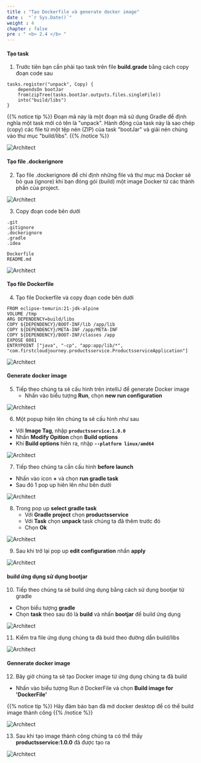 ```yaml
---
title : "Tạo Dockerfile và generate docker image"
date :  "`r Sys.Date()`" 
weight : 4
chapter : false
pre : " <b> 2.4 </b> "
---
```


#### Tạo task
1. Trước tiên bạn cần phải tạo task trên file **build.grade** bằng cách copy đoạn code sau

```
tasks.register("unpack", Copy) {
	dependsOn bootJar
	from(zipTree(tasks.bootJar.outputs.files.singleFile))
	into("build/libs")
}
```

{{% notice tip %}}
 Đoạn mã này là một đoạn mã sử dụng Gradle để định nghĩa một task mới có tên là "unpack". Hành động của task này là sao chép (copy) các file từ một tệp nén (ZIP) của task "bootJar" và giải nén chúng vào thư mục "build/libs".
{{% /notice %}}

![Architect](/images/1/createDocker/01.png?featherlight=false&width=60pc)


#### Tạo file .dockerignore 
2. Tạo file .dockerignore để chỉ định những file và thư mục mà Docker sẽ bỏ qua (ignore) khi bạn đóng gói (build) một image Docker từ các thành phần của project.

![Architect](/images/1/createDocker/02.png?featherlight=false&width=60pc)

3. Copy đoạn code bên dưới
```
.git
.gitignore
.dockerignore
.gradle
.idea

Dockerfile
README.md
```
![Architect](/images/1/createDocker/03.png?featherlight=false&width=60pc)

#### Tạo file Dockerfile

4. Tạo file Dockerfile và copy đoạn code bên dưới
```
FROM eclipse-temurin:21-jdk-alpine
VOLUME /tmp
ARG DEPENDENCY=build/libs
COPY ${DEPENDENCY}/BOOT-INF/lib /app/lib
COPY ${DEPENDENCY}/META-INF /app/META-INF
COPY ${DEPENDENCY}/BOOT-INF/classes /app
EXPOSE 8081
ENTRYPOINT ["java", "-cp", "app:app/lib/*", "com.firstcloudjourney.productsservice.ProductsserviceApplication"]
```
![Architect](/images/1/createDocker/04.png?featherlight=false&width=60pc)

#### Generate docker image
5. Tiếp theo chúng ta sẽ cấu hình trên intelliJ để generate Docker image
   - Nhấn vào biểu tượng **Run**, chọn **new run configuration**

![Architect](/images/1/createDocker/05.png?featherlight=false&width=60pc)

6. Một popup hiện lên chúng ta sẽ cấu hình như sau
- Với **Image Tag**, nhập **```productsservice:1.0.0```**
- Nhấn **Modify Opition** chọn **Build options**
- Khi **Build options** hiên ra, nhập **```--platform linux/amd64```**

![Architect](/images/1/createDocker/06.png?featherlight=false&width=60pc)

7. Tiếp theo chúng ta cần cấu hình **before launch** 
- Nhấn vào icon **+** và chọn **run gradle task**
- Sau đó 1 pop up hiên lên như bên dưới

![Architect](/images/1/createDocker/07.png?featherlight=false&width=60pc)

8. Trong pop up **select gradle task**
   - Với **Gradle project** chọn **productsservice**
   - Với **Task** chọn **unpack** task chúng ta đã thêm trước đó
   - Chọn **Ok**

![Architect](/images/1/createDocker/08.png?featherlight=false&width=60pc)

9. Sau khi trở lại pop up **edit configuration** nhấn **apply**

![Architect](/images/1/createDocker/09.png?featherlight=false&width=60pc)

#### build ứng dụng sử dụng bootjar
10. Tiếp theo chúng ta sẽ build ứng dụng bằng cách sử dụng bootjar từ gradle
- Chọn biểu tượng **gradle** 
- Chọn **task** theo sau đó là **build** và nhấn **bootjar** để build ứng dụng

![Architect](/images/1/createDocker/10.png?featherlight=false&width=60pc)

11. Kiểm tra file ứng dụng chúng ta đã buid theo đường dẫn build/libs

![Architect](/images/1/createDocker/11.png?featherlight=false&width=60pc)

#### Gennerate docker image

12. Bây giờ chúng ta sẽ tạo Docker image từ ứng dụng chúng ta đã build
 - Nhấn vào biểu tượng Run ở DockerFile và chọn **Build image for 'DockerFile'**

{{% notice tip %}}
  Hãy đảm bảo bạn đã mở docker desktop để có thể build image thành công
{{% /notice %}}

![Architect](/images/1/createDocker/12.png?featherlight=false&width=60pc)

13. Sau khi tạo image thành công chúng ta có thể thấy **productsservice:1.0.0** đã được tạo ra

![Architect](/images/1/createDocker/13.png?featherlight=false&width=60pc)

